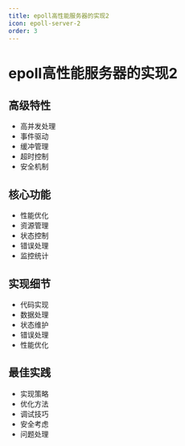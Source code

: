 ```yaml
---
title: epoll高性能服务器的实现2
icon: epoll-server-2
order: 3
---
```


# epoll高性能服务器的实现2

## 高级特性
- 高并发处理
- 事件驱动
- 缓冲管理
- 超时控制
- 安全机制

## 核心功能
- 性能优化
- 资源管理
- 状态控制
- 错误处理
- 监控统计

## 实现细节
- 代码实现
- 数据处理
- 状态维护
- 错误处理
- 性能优化

## 最佳实践
- 实现策略
- 优化方法
- 调试技巧
- 安全考虑
- 问题处理
